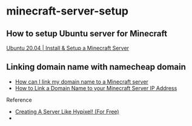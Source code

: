# minecraft-server-setup


## How to setup Ubuntu server for Minecraft

[Ubuntu 20.04 | Install & Setup a Minecraft Server](https://www.youtube.com/watch?v=lqaaNvHBYqM)

## Linking domain name with namecheap domain

- [How can I link my domain name to a Minecraft server](https://www.namecheap.com/support/knowledgebase/article.aspx/9765/2208/how-can-i-link-my-domain-name-to-a-minecraft-server)
- [How to Link a Domain Name to your Minecraft Server IP Address](https://www.youtube.com/watch?v=PitumPvxrLA)

Reference

- [Creating A Server Like Hypixel! (For Free)](https://www.youtube.com/watch?v=WGVsD2Rs9Pg)
- 
